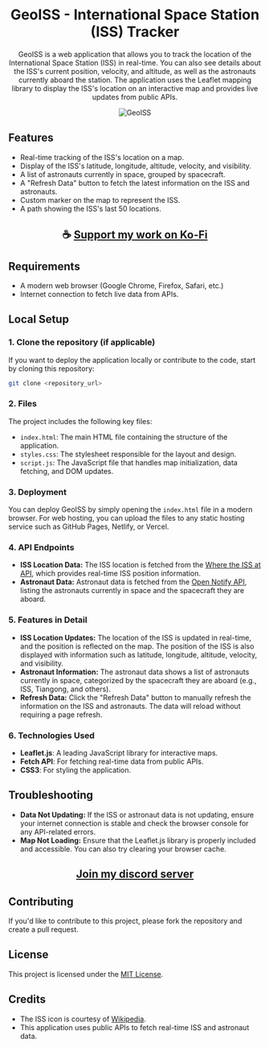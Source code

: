 <div align="center">

# GeoISS - International Space Station (ISS) Tracker

GeoISS is a web application that allows you to track the location of the International Space Station (ISS) in real-time. You can also see details about the ISS's current position, velocity, and altitude, as well as the astronauts currently aboard the station. The application uses the Leaflet mapping library to display the ISS's location on an interactive map and provides live updates from public APIs.

![GeoISS](https://github.com/user-attachments/assets/667c032a-8a8f-4ce7-be6a-ecef4ea96b10)

</div>

## Features
- Real-time tracking of the ISS's location on a map.
- Display of the ISS's latitude, longitude, altitude, velocity, and visibility.
- A list of astronauts currently in space, grouped by spacecraft.
- A "Refresh Data" button to fetch the latest information on the ISS and astronauts.
- Custom marker on the map to represent the ISS.
- A path showing the ISS's last 50 locations.

<div align="center">

## ☕ [Support my work on Ko-Fi](https://ko-fi.com/thatsinewave)

</div>

## Requirements
- A modern web browser (Google Chrome, Firefox, Safari, etc.)
- Internet connection to fetch live data from APIs.

## Local Setup

### 1. Clone the repository (if applicable)
If you want to deploy the application locally or contribute to the code, start by cloning this repository:

```bash
git clone <repository_url>
```

### 2. Files
The project includes the following key files:
- `index.html`: The main HTML file containing the structure of the application.
- `styles.css`: The stylesheet responsible for the layout and design.
- `script.js`: The JavaScript file that handles map initialization, data fetching, and DOM updates.

### 3. Deployment
You can deploy GeoISS by simply opening the `index.html` file in a modern browser. For web hosting, you can upload the files to any static hosting service such as GitHub Pages, Netlify, or Vercel.

### 4. API Endpoints
- **ISS Location Data:** The ISS location is fetched from the [Where the ISS at API](https://wheretheiss.at/), which provides real-time ISS position information.
- **Astronaut Data:** Astronaut data is fetched from the [Open Notify API](http://api.open-notify.org/astros.json), listing the astronauts currently in space and the spacecraft they are aboard.

### 5. Features in Detail
- **ISS Location Updates:** The location of the ISS is updated in real-time, and the position is reflected on the map. The position of the ISS is also displayed with information such as latitude, longitude, altitude, velocity, and visibility.
- **Astronaut Information:** The astronaut data shows a list of astronauts currently in space, categorized by the spacecraft they are aboard (e.g., ISS, Tiangong, and others).
- **Refresh Data:** Click the "Refresh Data" button to manually refresh the information on the ISS and astronauts. The data will reload without requiring a page refresh.

### 6. Technologies Used
- **Leaflet.js**: A leading JavaScript library for interactive maps.
- **Fetch API**: For fetching real-time data from public APIs.
- **CSS3**: For styling the application.

## Troubleshooting
- **Data Not Updating:** If the ISS or astronaut data is not updating, ensure your internet connection is stable and check the browser console for any API-related errors.
- **Map Not Loading:** Ensure that the Leaflet.js library is properly included and accessible. You can also try clearing your browser cache.

<div align="center">

## [Join my discord server](https://discord.gg/2nHHHBWNDw)

</div>

## Contributing

If you'd like to contribute to this project, please fork the repository and create a pull request.

## License

This project is licensed under the [MIT License](LICENSE).

## Credits
- The ISS icon is courtesy of [Wikipedia](https://en.wikipedia.org/wiki/File:International_Space_Station.svg).
- This application uses public APIs to fetch real-time ISS and astronaut data.
